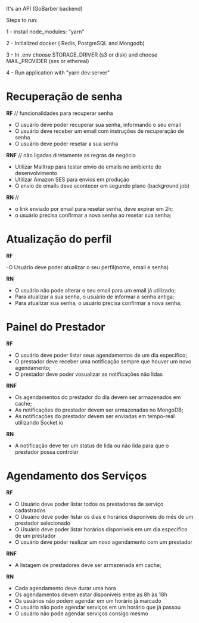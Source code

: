 It's an API (GoBarber backend)

Steps to run:

1 - install node_modules: "yarn"

2 - Initialized docker ( Redis, PostgreSQL and Mongodb)

3 - In .env choose STORAGE_DRIVER (s3 or disk) and choose MAIL_PROVIDER (ses or ethereal)

4 - Run application with "yarn dev:server"

# Recuperação de senha

**RF** // funcionalidades para recuperar senha

- O usuário deve poder recuperar sua senha, informando o seu email
- O usuário deve receber um email com instruções de recuperação de senha
- O usuário deve poder resetar a sua senha

**RNF** // não ligadas diretamente as regras de negócio

- Utilizar Mailtrap para testar envio de emails no ambiente de desenvolvimento
- Utilizar Amazon SES para envios em produção
- O envio de emails deve acontecer em segundo plano (background job)


**RN** //

- o link enviado por email para resetar senha, deve expirar em 2h;
- o usuário precisa confirmar a nova senha ao resetar sua senha;



# Atualização do perfil

**RF**

-O Usuário deve poder atualizar o seu perfil(nome, email e senha)


**RN**

- O usuário não pode alterar o seu email para um email já utilizado;
- Para atualizar a sua senha, o usuário de informar a senha antiga;
- Para atualizar sua senha, o usuário precisa confirmar a nova senha;



# Painel do Prestador

**RF**

  - O usuário deve poder listar seus agendamentos de um dia específico;
  - O prestador deve receber uma notificação sempre que houver um novo agendamento;
  - O prestador deve poder vosualizar as notificações não lidas

**RNF**

  - Os agendamentos do prestador do dia devem ser armazenados em cache;
  - As notificações do prestador devem ser armazenadas no MongoDB;
  - As notificações do prestador devem ser enviadas em tempo-real utilizando Socket.io

**RN**

  - A notificação deve ter um status de lida ou não lida para que o prestador possa controlar



# Agendamento dos Serviços


**RF**

- O Usuário deve poder listar todos os prestadores de serviço cadastrados
- O Usuário deve poder listar os dias e horários disponíveis do més de um prestador selecionado
- O Usuário deve poder listar horários disponíveis em um dia específico de um prestador
- O usuário deve poder realizar um novo agendamento com um prestador

**RNF**

- A listagem de prestadores deve ser armazenada em cache;


**RN**

- Cada agendamento deve durar uma hora
- Os agendamentos devem estar disponíveis entre às 8h às 18h
- Os usuários não podem agendar em um horário já marcado
- O usuário não pode agendar serviços em um horário que já passou
- O usuário não pode agendar serviços consigo mesmo


